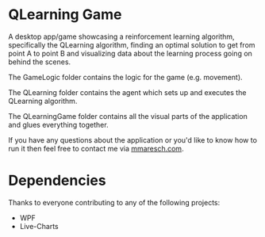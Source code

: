 # QLearning Game
A desktop app/game showcasing a reinforcement learning algorithm, specifically the QLearning algorithm, finding an optimal solution to get from point A to point B and visualizing data about the learning process going on behind the scenes. 

The GameLogic folder contains the logic for the game (e.g. movement). 

The QLearning folder contains the agent which sets up and executes the QLearning algorithm.

The QLearningGame folder contains all the visual parts of the application and glues everything together.

If you have any questions about the application or you'd like to know how to run it then feel free to contact me via [mmaresch.com](http://mmaresch.com).

# Dependencies
Thanks to everyone contributing to any of the following projects:
- WPF
- Live-Charts
